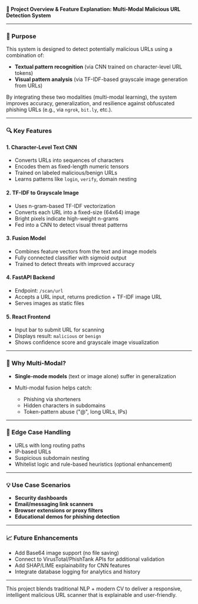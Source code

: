 **📘 Project Overview & Feature Explanation: Multi-Modal Malicious URL Detection System**

---

### 🎯 Purpose

This system is designed to detect potentially malicious URLs using a combination of:

* **Textual pattern recognition** (via CNN trained on character-level URL tokens)
* **Visual pattern analysis** (via TF-IDF-based grayscale image generation from URLs)

By integrating these two modalities (multi-modal learning), the system improves accuracy, generalization, and resilience against obfuscated phishing URLs (e.g., via `ngrok`, `bit.ly`, etc.).

---

### 🔍 Key Features

#### 1. **Character-Level Text CNN**

* Converts URLs into sequences of characters
* Encodes them as fixed-length numeric tensors
* Trained on labeled malicious/benign URLs
* Learns patterns like `login`, `verify`, domain nesting

#### 2. **TF-IDF to Grayscale Image**

* Uses n-gram-based TF-IDF vectorization
* Converts each URL into a fixed-size (64x64) image
* Bright pixels indicate high-weight n-grams
* Fed into a CNN to detect visual threat patterns

#### 3. **Fusion Model**

* Combines feature vectors from the text and image models
* Fully connected classifier with sigmoid output
* Trained to detect threats with improved accuracy

#### 4. **FastAPI Backend**

* Endpoint: `/scan/url`
* Accepts a URL input, returns prediction + TF-IDF image URL
* Serves images as static files

#### 5. **React Frontend**

* Input bar to submit URL for scanning
* Displays result: `malicious` or `benign`
* Shows confidence score and grayscale image visualization

---

### 🧠 Why Multi-Modal?

* **Single-mode models** (text or image alone) suffer in generalization
* Multi-modal fusion helps catch:

  * Phishing via shorteners
  * Hidden characters in subdomains
  * Token-pattern abuse ("@", long URLs, IPs)

---

### 🧪 Edge Case Handling

* URLs with long routing paths
* IP-based URLs
* Suspicious subdomain nesting
* Whitelist logic and rule-based heuristics (optional enhancement)

---

### 💡 Use Case Scenarios

* **Security dashboards**
* **Email/messaging link scanners**
* **Browser extensions or proxy filters**
* **Educational demos for phishing detection**

---

### 📈 Future Enhancements

* Add Base64 image support (no file saving)
* Connect to VirusTotal/PhishTank APIs for additional validation
* Add SHAP/LIME explainability for CNN features
* Integrate database logging for analytics and history

---

This project blends traditional NLP + modern CV to deliver a responsive, intelligent malicious URL scanner that is explainable and user-friendly.

